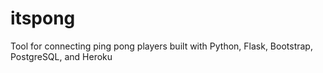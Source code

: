# itspong
Tool for connecting ping pong players built with Python, Flask, Bootstrap, PostgreSQL, and Heroku
